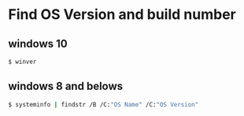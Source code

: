 # Find OS Version and build number

## windows 10

```sh
$ winver
```

## windows 8 and belows

```sh
$ systeminfo | findstr /B /C:"OS Name" /C:"OS Version"
```
